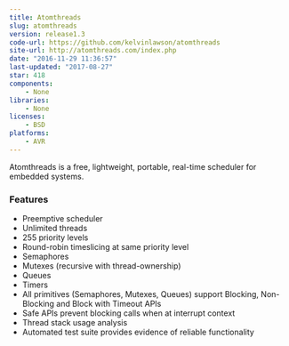 ```yaml
---
title: Atomthreads
slug: atomthreads
version: release1.3
code-url: https://github.com/kelvinlawson/atomthreads
site-url: http://atomthreads.com/index.php
date: "2016-11-29 11:36:57"
last-updated: "2017-08-27"
star: 418
components:
    - None
libraries:
    - None
licenses:
    - BSD
platforms:
    - AVR
---
```

Atomthreads is a free, lightweight, portable, real-time scheduler for embedded systems.

<!--more-->

### Features

- Preemptive scheduler
- Unlimited threads
- 255 priority levels
- Round-robin timeslicing at same priority level
- Semaphores
- Mutexes (recursive with thread-ownership)
- Queues
- Timers
- All primitives (Semaphores, Mutexes, Queues) support Blocking, Non-Blocking and Block with Timeout APIs
- Safe APIs prevent blocking calls when at interrupt context
- Thread stack usage analysis
- Automated test suite provides evidence of reliable functionality

<!--github-projects-->